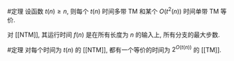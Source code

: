 #定理 设函数 $t(n)\ge n$, 则每个 $t(n)$ 时间多带 TM 和某个 $O(t^2(n))$ 时间单带 TM 等价. 

对 [[NTM]], 其运行时间 $f(n)$ 是在所有长度为 $n$ 的输入上, 所有分支的最大步数. 

#定理 对每个时间为 $t(n)$ 的 [[NTM]], 都有一个等价的时间为 $2^{O(t(n))}$ 的 [[TM]]. 